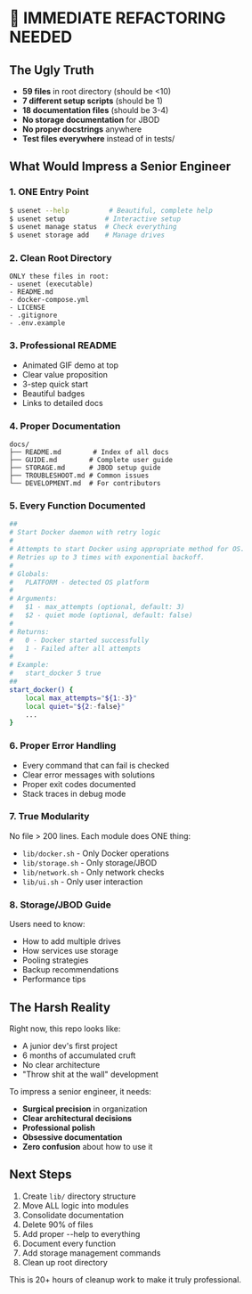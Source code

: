 # 🚨 IMMEDIATE REFACTORING NEEDED

## The Ugly Truth
- **59 files** in root directory (should be <10)
- **7 different setup scripts** (should be 1)
- **18 documentation files** (should be 3-4)
- **No storage documentation** for JBOD
- **No proper docstrings** anywhere
- **Test files everywhere** instead of in tests/

## What Would Impress a Senior Engineer

### 1. ONE Entry Point
```bash
$ usenet --help          # Beautiful, complete help
$ usenet setup          # Interactive setup
$ usenet manage status  # Check everything
$ usenet storage add    # Manage drives
```

### 2. Clean Root Directory
```
ONLY these files in root:
- usenet (executable)
- README.md
- docker-compose.yml
- LICENSE
- .gitignore
- .env.example
```

### 3. Professional README
- Animated GIF demo at top
- Clear value proposition  
- 3-step quick start
- Beautiful badges
- Links to detailed docs

### 4. Proper Documentation
```
docs/
├── README.md        # Index of all docs
├── GUIDE.md        # Complete user guide
├── STORAGE.md      # JBOD setup guide
├── TROUBLESHOOT.md # Common issues
└── DEVELOPMENT.md  # For contributors
```

### 5. Every Function Documented
```bash
##
# Start Docker daemon with retry logic
#
# Attempts to start Docker using appropriate method for OS.
# Retries up to 3 times with exponential backoff.
#
# Globals:
#   PLATFORM - detected OS platform
#
# Arguments:
#   $1 - max_attempts (optional, default: 3)
#   $2 - quiet mode (optional, default: false)
#
# Returns:
#   0 - Docker started successfully
#   1 - Failed after all attempts
#
# Example:
#   start_docker 5 true
##
start_docker() {
    local max_attempts="${1:-3}"
    local quiet="${2:-false}"
    ...
}
```

### 6. Proper Error Handling
- Every command that can fail is checked
- Clear error messages with solutions
- Proper exit codes documented
- Stack traces in debug mode

### 7. True Modularity
No file > 200 lines. Each module does ONE thing:
- `lib/docker.sh` - Only Docker operations
- `lib/storage.sh` - Only storage/JBOD
- `lib/network.sh` - Only network checks
- `lib/ui.sh` - Only user interaction

### 8. Storage/JBOD Guide
Users need to know:
- How to add multiple drives
- How services use storage
- Pooling strategies
- Backup recommendations
- Performance tips

## The Harsh Reality

Right now, this repo looks like:
- A junior dev's first project
- 6 months of accumulated cruft
- No clear architecture
- "Throw shit at the wall" development

To impress a senior engineer, it needs:
- **Surgical precision** in organization
- **Clear architectural decisions**
- **Professional polish**
- **Obsessive documentation**
- **Zero confusion** about how to use it

## Next Steps

1. Create `lib/` directory structure
2. Move ALL logic into modules
3. Consolidate documentation
4. Delete 90% of files
5. Add proper --help to everything
6. Document every function
7. Add storage management commands
8. Clean up root directory

This is 20+ hours of cleanup work to make it truly professional.